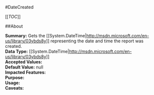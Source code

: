 #DateCreated

[[_TOC_]]

##About

**Summary:** Gets the [[System.DateTime|http://msdn.microsoft.com/en-us/library/03ybds8y]] representing the date and time the report was created.  
**Data Type:** [[System.DateTime|http://msdn.microsoft.com/en-us/library/03ybds8y]]  
**Accepted Values:**   
**Default Value:** null  
**Impacted Features:**   
**Purpose:**   
**Usage:**   
**Caveats:**   

